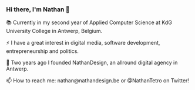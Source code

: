 ### Hi there, I'm Nathan 👋

<!--
**justnathan321/justnathan321** is a ✨ _special_ ✨ repository because its `README.md` (this file) appears on your GitHub profile-->

<p>📚 Currently in my second year of Applied Computer Science at KdG University College in Antwerp, Belgium.</p>
<p>⚡ I have a great interest in digital media, software development, entrepreneurship and politics.</p>
<p>🚀 Two years ago I founded NathanDesign, an allround digital agency in Antwerp.</p>
<p>📫 How to reach me: nathan@nathandesign.be or @NathanTetro on Twitter!</p>
 
